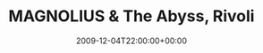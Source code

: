 ---
templateKey: event
guid: 0895108e-6eab-11ea-99c5-002590d1d1b0
date: 2009-12-04T22:00:00+00:00
eventTime: '10pm'
title: MAGNOLIUS & The Abyss, Rivoli
artist: MAGNOLIUS & The Abyss
city: Toronto
venue: Rivoli
group: PPF House
guests: Diaz album release party.
---